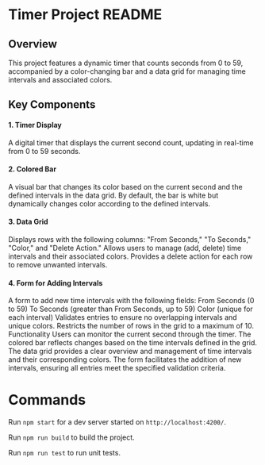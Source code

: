 # Timer Project README
## Overview
This project features a dynamic timer that counts seconds from 0 to 59, accompanied by a color-changing bar and a data grid for managing time intervals and associated colors.

## Key Components
   #### 1. Timer Display
   A digital timer that displays the current second count, updating in real-time from 0 to 59 seconds.
   #### 2. Colored Bar
   A visual bar that changes its color based on the current second and the defined intervals in the data grid.
   By default, the bar is white but dynamically changes color according to the defined intervals.
   #### 3. Data Grid
   Displays rows with the following columns: "From Seconds," "To Seconds," "Color," and "Delete Action."
   Allows users to manage (add, delete) time intervals and their associated colors.
   Provides a delete action for each row to remove unwanted intervals.
   #### 4. Form for Adding Intervals
   A form to add new time intervals with the following fields:
   From Seconds (0 to 59)
   To Seconds (greater than From Seconds, up to 59)
   Color (unique for each interval)
   Validates entries to ensure no overlapping intervals and unique colors.
   Restricts the number of rows in the grid to a maximum of 10.
   Functionality
   Users can monitor the current second through the timer.
   The colored bar reflects changes based on the time intervals defined in the grid.
   The data grid provides a clear overview and management of time intervals and their corresponding colors.
   The form facilitates the addition of new intervals, ensuring all entries meet the specified validation criteria.
   
# Commands
   Run `npm start` for a dev server started on `http://localhost:4200/`.

   Run `npm run build` to build the project.

   Run `npm run test` to run unit tests.
